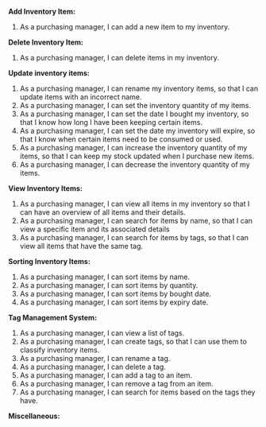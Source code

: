 <!-- markdownlint-disable-file first-line-h1 -->
**Add Inventory Item:**
1. As a purchasing manager, I can add a new item to my inventory.


**Delete Inventory Item:**
1. As a purchasing manager, I can delete items in my inventory.


**Update inventory items:**
1. As a purchasing manager, I can rename my inventory items, so that I can update items with an incorrect name.
1. As a purchasing manager, I can set the inventory quantity of my items.
1. As a purchasing manager, I can set the date I bought my inventory, so that I know how long I have been keeping certain items.
1. As a purchasing manager, I can set the date my inventory will expire, so that I know when certain items need to be consumed or used.
1. As a purchasing manager, I can increase the inventory quantity of my items, so that I can keep my stock updated when I purchase new items.
1. As a purchasing manager, I can decrease the inventory quantity of my items.

**View Inventory Items:**

1. As a purchasing manager, I can view all items in my inventory so that I can have an overview of all items and their details.
1. As a purchasing manager, I can search for items by name, so that I can view a specific item and its associated details
1. As a purchasing manager, I can search for items by tags, so that I can view all items that have the same tag.

**Sorting Inventory Items:**

1. As a purchasing manager, I can sort items by name.
1. As a purchasing manager, I can sort items by quantity.
1. As a purchasing manager, I can sort items by bought date.
1. As a purchasing manager, I can sort items by expiry date.

**Tag Management System:**

1. As a purchasing manager, I can view a list of tags.
1. As a purchasing manager, I can create tags, so that I can use them to classify inventory items.
1. As a purchasing manager, I can rename a tag.
1. As a purchasing manager, I can delete a tag.
1. As a purchasing manager, I can add a tag to an item.
1. As a purchasing manager, I can remove a tag from an item.
1. As a purchasing manager, I can search for items based on the tags they have.


**Miscellaneous:**

<!--- To be added if any, else remove -->
